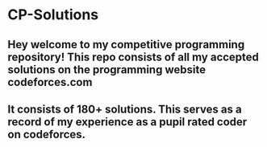 # CP-Solutions

## Hey welcome to my competitive programming repository! This repo consists of all my accepted solutions on the programming website codeforces.com

## It consists of **180+** solutions. This serves as a record of my experience as a pupil rated coder on codeforces.
